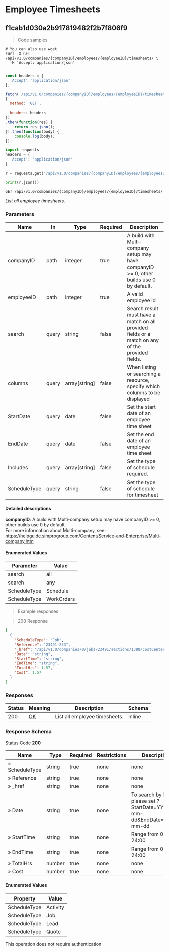 # Employee Timesheets

## f1cab1d030a2b917819482f2b7f806f9

<a id="opIdf1cab1d030a2b917819482f2b7f806f9"></a>

> Code samples

```shell
# You can also use wget
curl -X GET /api/v1.0/companies/{companyID}/employees/{employeeID}/timesheets/ \
  -H 'Accept: application/json'

```

```javascript

const headers = {
  'Accept':'application/json'
};

fetch('/api/v1.0/companies/{companyID}/employees/{employeeID}/timesheets/',
{
  method: 'GET',

  headers: headers
})
.then(function(res) {
    return res.json();
}).then(function(body) {
    console.log(body);
});

```

```python
import requests
headers = {
  'Accept': 'application/json'
}

r = requests.get('/api/v1.0/companies/{companyID}/employees/{employeeID}/timesheets/', headers = headers)

print(r.json())

```

`GET /api/v1.0/companies/{companyID}/employees/{employeeID}/timesheets/`

*List all employee timesheets.*

<h3 id="f1cab1d030a2b917819482f2b7f806f9-parameters">Parameters</h3>

|Name|In|Type|Required|Description|
|---|---|---|---|---|
|companyID|path|integer|true|A build with Multi-company setup may have companyID >= 0, other builds use 0 by default.<br />|
|employeeID|path|integer|true|A valid employee id|
|search|query|string|false|Search result must have a match on all provided fields or a match on any of the provided fields.|
|columns|query|array[string]|false|When listing or searching a resource, specify which columns to be displayed|
|StartDate|query|date|false|Set the start date of an employee time sheet|
|EndDate|query|date|false|Set the end date of an employee time sheet|
|Includes|query|array[string]|false|Set the type of schedule required.|
|ScheduleType|query|string|false|Set the type of schedule for timesheet|

#### Detailed descriptions

**companyID**: A build with Multi-company setup may have companyID >= 0, other builds use 0 by default.<br />
For more information about Multi-company, see:<br />
https://helpguide.simprogroup.com/Content/Service-and-Enterprise/Multi-company.htm

#### Enumerated Values

|Parameter|Value|
|---|---|
|search|all|
|search|any|
|ScheduleType|Schedule|
|ScheduleType|WorkOrders|

> Example responses

> 200 Response

```json
[
  {
    "ScheduleType": "Job",
    "Reference": "23491-233",
    "_href": "/api/v1.0/companies/0/jobs/23491/sections/1388/costCenters/233/schedules/2231",
    "Date": "string",
    "StartTime": "string",
    "EndTime": "string",
    "TotalHrs": 1.57,
    "Cost": 1.57
  }
]
```

<h3 id="f1cab1d030a2b917819482f2b7f806f9-responses">Responses</h3>

|Status|Meaning|Description|Schema|
|---|---|---|---|
|200|[OK](https://tools.ietf.org/html/rfc7231#section-6.3.1)|List all employee timesheets.|Inline|

<h3 id="f1cab1d030a2b917819482f2b7f806f9-responseschema">Response Schema</h3>

Status Code **200**

|Name|Type|Required|Restrictions|Description|
|---|---|---|---|---|
|» ScheduleType|string|true|none|none|
|» Reference|string|true|none|none|
|» _href|string|true|none|none|
|» Date|string|true|none|To search by Date, please set ?StartDate=YYYY-mm-dd&EndDate=YYYY-mm-dd|
|» StartTime|string|true|none|Range from 00:00 to 24:00|
|» EndTime|string|true|none|Range from 00:00 to 24:00|
|» TotalHrs|number|true|none|none|
|» Cost|number|true|none|none|

#### Enumerated Values

|Property|Value|
|---|---|
|ScheduleType|Activity|
|ScheduleType|Job|
|ScheduleType|Lead|
|ScheduleType|Quote|

<aside class="success">
This operation does not require authentication
</aside>